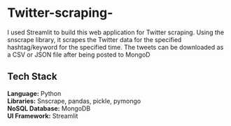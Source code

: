 # Twitter-scraping-
I used Streamlit to build this web application for Twitter scraping. Using the snscrape library, it scrapes the Twitter data for the specified hashtag/keyword for the specified time. The tweets can be downloaded as a CSV or JSON file after being posted to MongoD


## Tech Stack

**Language:** Python  
**Libraries:** Snscrape, pandas, pickle, pymongo  
**NoSQL Database:** MongoDB  
**UI Framework:** Streamlit  
